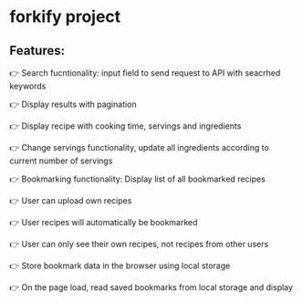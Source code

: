 # forkify project

<h2>Features:</h2>

<p>👉 Search fucntionality: input field to send request to API with seacrhed keywords</p>
<p>👉 Display results with pagination</p>
<p>👉 Display recipe with cooking time, servings and ingredients</p>
<p>👉 Change servings functionality, update all ingredients according to current number of servings</p>
<p>👉 Bookmarking functionality: Display list of all bookmarked recipes </p>
<p>👉 User can upload own recipes</p>
<p>👉 User recipes will automatically be bookmarked</p>
<p>👉 User can only see their own recipes, not recipes from other users</p>
<p>👉 Store bookmark data in the browser using local storage</p>
<p>👉 On the page load, read saved bookmarks from local storage and display</p>

